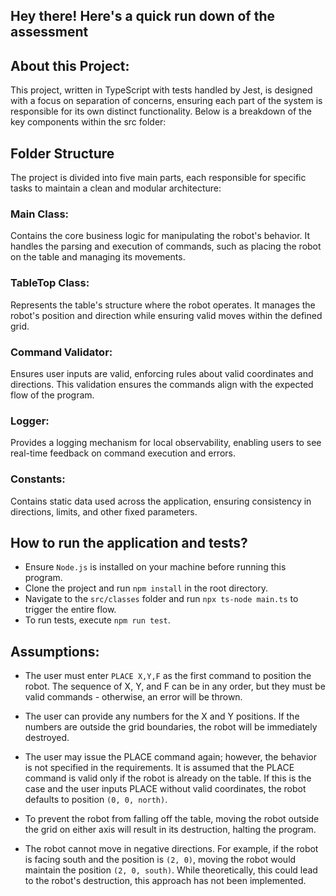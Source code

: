 ## Hey there! Here's a quick run down of the assessment

## About this Project:

This project, written in TypeScript with tests handled by Jest, is designed with a focus on separation of concerns, ensuring each part of the system is responsible for its own distinct functionality. Below is a breakdown of the key components within the src folder:

## Folder Structure
The project is divided into five main parts, each responsible for specific tasks to maintain a clean and modular architecture:

### Main Class: 
Contains the core business logic for manipulating the robot's behavior. It handles the parsing and execution of commands, such as placing the robot on the table and managing its movements.

### TableTop Class: 
Represents the table's structure where the robot operates. It manages the robot's position and direction while ensuring valid moves within the defined grid.

### Command Validator: 
Ensures user inputs are valid, enforcing rules about valid coordinates and directions. This validation ensures the commands align with the expected flow of the program.

### Logger:
Provides a logging mechanism for local observability, enabling users to see real-time feedback on command execution and errors.

### Constants: 
Contains static data used across the application, ensuring consistency in directions, limits, and other fixed parameters.


## How to run the application and tests?

- Ensure `Node.js` is installed on your machine before running this program.
- Clone the project and run `npm install` in the root directory.
- Navigate to the `src/classes` folder and run `npx ts-node main.ts` to trigger the entire flow.
- To run tests, execute `npm run test`.
 

## Assumptions:

- The user must enter `PLACE X,Y,F` as the first command to position the robot. The sequence of X, Y, and F can be in any order, but they must be valid commands - otherwise, an error will be thrown.

- The user can provide any numbers for the X and Y positions. If the numbers are outside the grid boundaries, the robot will be immediately destroyed.

- The user may issue the PLACE command again; however, the behavior is not specified in the requirements. It is assumed that the PLACE command is valid only if the robot is already on the table. If this is the case and the user inputs PLACE without valid coordinates, the robot defaults to position `(0, 0, north)`.

- To prevent the robot from falling off the table, moving the robot outside the grid on either axis will result in its destruction, halting the program.

- The robot cannot move in negative directions. For example, if the robot is facing south and the position is `(2, 0)`, moving the robot would maintain the position `(2, 0, south)`. While theoretically, this could lead to the robot's destruction, this approach has not been implemented.
